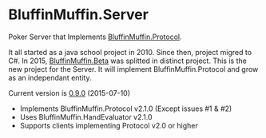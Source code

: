 # BluffinMuffin.Server
Poker Server that Implements [BluffinMuffin.Protocol](http://ericmas001.github.io/BluffinMuffin.Protocol/).

It all started as a java school project in 2010. Since then, project migred to C#. In 2015, [BluffinMuffin.Beta](http://ericmas001.github.io/BluffinMuffin.Beta/) was splitted in distinct project. This is the new project for the Server. It will implement BluffinMuffin.Protocol and grow as an independant entity.

Current version is [0.9.0](https://github.com/Ericmas001/BluffinMuffin.Server/releases/tag/v0.9.0) (2015-07-10)
 * Implements BluffinMuffin.Protocol v2.1.0 (Except issues #1 & #2)
 * Uses BluffinMuffin.HandEvaluator v2.1.0
 * Supports clients implementing Protocol v2.0 or higher
